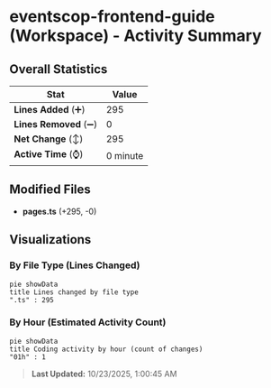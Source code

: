 # eventscop-frontend-guide (Workspace) - Activity Summary 

## Overall Statistics

| Stat                   | Value                                                             |
| ---------------------- | ----------------------------------------------------------------- |
| **Lines Added** (➕)   | 295                                          |
| **Lines Removed** (➖) | 0                                        |
| **Net Change** (↕)    | 295                |
| **Active Time** (⌚)   | 0 minute |


## Modified Files
- **pages.ts** (+295, -0)

## Visualizations

### By File Type (Lines Changed)

```mermaid
pie showData
title Lines changed by file type
".ts" : 295
```

### By Hour (Estimated Activity Count)

```mermaid
pie showData
title Coding activity by hour (count of changes)
"01h" : 1
```


> **Last Updated:** 10/23/2025, 1:00:45 AM